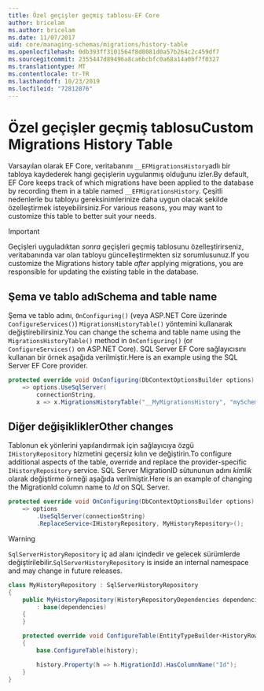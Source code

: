 ```yaml
---
title: Özel geçişler geçmiş tablosu-EF Core
author: bricelam
ms.author: bricelam
ms.date: 11/07/2017
uid: core/managing-schemas/migrations/history-table
ms.openlocfilehash: 0db393ff3101564f8d8081d0a57b264c2c459df7
ms.sourcegitcommit: 2355447d89496a8ca6bcbfc0a68a14a0bf7f0327
ms.translationtype: MT
ms.contentlocale: tr-TR
ms.lasthandoff: 10/23/2019
ms.locfileid: "72812076"
---
```

# <a name="custom-migrations-history-table"></a><span data-ttu-id="05fb1-102">Özel geçişler geçmiş tablosu</span><span class="sxs-lookup"><span data-stu-id="05fb1-102">Custom Migrations History Table</span></span>

<span data-ttu-id="05fb1-103">Varsayılan olarak EF Core, veritabanını `__EFMigrationsHistory`adlı bir tabloya kaydederek hangi geçişlerin uygulanmış olduğunu izler.</span><span class="sxs-lookup"><span data-stu-id="05fb1-103">By default, EF Core keeps track of which migrations have been applied to the database by recording them in a table named `__EFMigrationsHistory`.</span></span> <span data-ttu-id="05fb1-104">Çeşitli nedenlerle bu tabloyu gereksinimlerinize daha uygun olacak şekilde özelleştirmek isteyebilirsiniz.</span><span class="sxs-lookup"><span data-stu-id="05fb1-104">For various reasons, you may want to customize this table to better suit your needs.</span></span>

> [!IMPORTANT]
> <span data-ttu-id="05fb1-105">Geçişleri uyguladıktan *sonra* geçişleri geçmiş tablosunu özelleştirirseniz, veritabanında var olan tabloyu güncelleştirmekten siz sorumlusunuz.</span><span class="sxs-lookup"><span data-stu-id="05fb1-105">If you customize the Migrations history table *after* applying migrations, you are responsible for updating the existing table in the database.</span></span>

## <a name="schema-and-table-name"></a><span data-ttu-id="05fb1-106">Şema ve tablo adı</span><span class="sxs-lookup"><span data-stu-id="05fb1-106">Schema and table name</span></span>

<span data-ttu-id="05fb1-107">Şema ve tablo adını, `OnConfiguring()` (veya ASP.NET Core üzerinde `ConfigureServices()`) `MigrationsHistoryTable()` yöntemini kullanarak değiştirebilirsiniz.</span><span class="sxs-lookup"><span data-stu-id="05fb1-107">You can change the schema and table name using the `MigrationsHistoryTable()` method in `OnConfiguring()` (or `ConfigureServices()` on ASP.NET Core).</span></span> <span data-ttu-id="05fb1-108">SQL Server EF Core sağlayıcısını kullanan bir örnek aşağıda verilmiştir.</span><span class="sxs-lookup"><span data-stu-id="05fb1-108">Here is an example using the SQL Server EF Core provider.</span></span>

``` csharp
protected override void OnConfiguring(DbContextOptionsBuilder options)
    => options.UseSqlServer(
        connectionString,
        x => x.MigrationsHistoryTable("__MyMigrationsHistory", "mySchema"));
```

## <a name="other-changes"></a><span data-ttu-id="05fb1-109">Diğer değişiklikler</span><span class="sxs-lookup"><span data-stu-id="05fb1-109">Other changes</span></span>

<span data-ttu-id="05fb1-110">Tablonun ek yönlerini yapılandırmak için sağlayıcıya özgü `IHistoryRepository` hizmetini geçersiz kılın ve değiştirin.</span><span class="sxs-lookup"><span data-stu-id="05fb1-110">To configure additional aspects of the table, override and replace the provider-specific `IHistoryRepository` service.</span></span> <span data-ttu-id="05fb1-111">SQL Server MigrationID sütununun adını *kimlik* olarak değiştirme örneği aşağıda verilmiştir.</span><span class="sxs-lookup"><span data-stu-id="05fb1-111">Here is an example of changing the MigrationId column name to *Id* on SQL Server.</span></span>

``` csharp
protected override void OnConfiguring(DbContextOptionsBuilder options)
    => options
        .UseSqlServer(connectionString)
        .ReplaceService<IHistoryRepository, MyHistoryRepository>();
```

> [!WARNING]
> <span data-ttu-id="05fb1-112">`SqlServerHistoryRepository` iç ad alanı içindedir ve gelecek sürümlerde değiştirilebilir.</span><span class="sxs-lookup"><span data-stu-id="05fb1-112">`SqlServerHistoryRepository` is inside an internal namespace and may change in future releases.</span></span>

``` csharp
class MyHistoryRepository : SqlServerHistoryRepository
{
    public MyHistoryRepository(HistoryRepositoryDependencies dependencies)
        : base(dependencies)
    {
    }

    protected override void ConfigureTable(EntityTypeBuilder<HistoryRow> history)
    {
        base.ConfigureTable(history);

        history.Property(h => h.MigrationId).HasColumnName("Id");
    }
}
```
